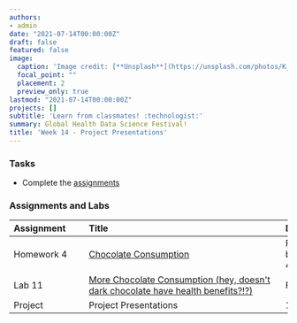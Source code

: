 ```yaml
---
authors:
- admin
date: "2021-07-14T00:00:00Z"
draft: false
featured: false
image:
  caption: 'Image credit: [**Unsplash**](https://unsplash.com/photos/K_VeavYEfdA)'
  focal_point: ""
  placement: 2
  preview_only: true
lastmod: "2021-07-14T00:00:00Z"
projects: []
subtitle: 'Learn from classmates! :technologist:'
summary: Global Health Data Science Festival!
title: 'Week 14 - Project Presentations'
---
```


### Tasks

- Complete the [assignments](/post/14-week/#assignments-and-labs)

### Assignments and Labs

| <div style="width:120px;text-align:left">Assignment</div> | <div style="width:340px;text-align:left">Title</div> | <div style="width:200px;text-align:left">Due</div> |
|:---|:---|:---|
| Homework 4 | [Chocolate Consumption](https://sta-198-glhlth-298-fall-2022.github.io/website/slides/week-14/hw4-choc-prompt.html)  | Fri., 12/2 (no late penalty but hw not accepted after 4pm 12/5) |
| Lab 11 | [More Chocolate Consumption (hey, doesn't dark chocolate have health benefits?!?)](https://sta-198-glhlth-298-fall-2022.github.io/website/slides/week-14/lab-11-chocolate-prompt.html)  | Fri., 12/2 |
| Project | Project Presentations  | 11/28, 11/30, and 12/5 |




